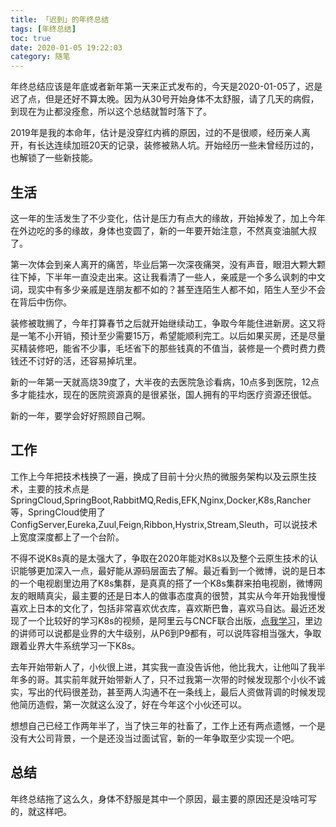 ```yaml
---
title: 「迟到」的年终总结
tags: [年终总结]
toc: true
date: 2020-01-05 19:22:03
category: 随笔
---
```


年终总结应该是年底或者新年第一天来正式发布的，今天是2020-01-05了，迟是迟了点，但是还好不算太晚。因为从30号开始身体不太舒服，请了几天的病假，到现在为止都没痊愈，所以这个总结就暂时落下了。

<!-- more -->

2019年是我的本命年，估计是没穿红内裤的原因，过的不是很顺，经历亲人离开，有长达连续加班20天的记录，装修被熟人坑。开始经历一些未曾经历过的，也解锁了一些新技能。

## 生活
    
这一年的生活发生了不少变化，估计是压力有点大的缘故，开始掉发了，加上今年在外边吃的多的缘故，身体也变圆了，新的一年要开始注意，不然真变油腻大叔了。

第一次体会到亲人离开的痛苦，毕业后第一次深夜痛哭，没有声音，眼泪大颗大颗往下掉，下半年一直没走出来。这让我看清了一些人，亲戚是一个多么讽刺的中文词，现实中有多少亲戚是连朋友都不如的？甚至连陌生人都不如，陌生人至少不会在背后中伤你。

装修被耽搁了，今年打算春节之后就开始继续动工，争取今年能住进新房。这又将是一笔不小开销，预计至少需要15万，希望能顺利完工。以后如果买房，还是尽量买精装修吧，能省不少事，毛坯省下的那些钱真的不值当，装修是一个费时费力费钱还不讨好的活，还容易掉坑里。

新的一年第一天就高烧39度了，大半夜的去医院急诊看病，10点多到医院，12点多才能挂水，现在的医院资源真的是很紧张，国人拥有的平均医疗资源还很低。

新的一年，要学会好好照顾自己啊。

## 工作

工作上今年把技术栈换了一遍，换成了目前十分火热的微服务架构以及云原生技术，主要的技术点是SpringCloud,SpringBoot,RabbitMQ,Redis,EFK,Nginx,Docker,K8s,Rancher等，SpringCloud使用了ConfigServer,Eureka,Zuul,Feign,Ribbon,Hystrix,Stream,Sleuth，可以说技术上宽度深度都上了一个台阶。

不得不说K8s真的是太强大了，争取在2020年能对K8s以及整个云原生技术的认识能够更加深入一点，最好能从源码层面去了解。最近看到一个微博，说的是日本的一个电视剧里边用了K8s集群，是真真的搭了一个K8s集群来拍电视剧，微博网友的眼睛真尖，最主要的还是日本人的做事态度真的很赞，其实从今年开始我慢慢喜欢上日本的文化了，包括非常喜欢优衣库，喜欢斯巴鲁，喜欢马自达。最近还发现了一个比较好的学习K8s的视频，是阿里云与CNCF联合出版，[点我学习](https://edu.aliyun.com/roadmap/cloudnative)，里边的讲师可以说都是业界的大牛级别，从P6到P9都有，可以说阵容相当强大，争取跟着业界大牛系统学习一下K8s。

去年开始带新人了，小伙很上进，其实我一直没告诉他，他比我大，让他叫了我半年多的哥。其实前年就开始带新人了，只不过我第一次带的时候发现那个小伙不诚实，写出的代码很差劲，甚至两人沟通不在一条线上，最后人资做背调的时候发现他简历造假，第一次就这么没了，好在今年这个小伙还可以。

想想自己已经工作两年半了，当了快三年的社畜了，工作上还有两点遗憾，一个是没有大公司背景，一个是还没当过面试官，新的一年争取至少实现一个吧。

## 总结

年终总结拖了这么久，身体不舒服是其中一个原因，最主要的原因还是没啥可写的，就这样吧。











